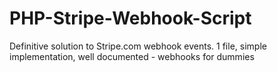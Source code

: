 PHP-Stripe-Webhook-Script
=========================

Definitive solution to Stripe.com webhook events. 1 file, simple implementation, well documented - webhooks for dummies 
